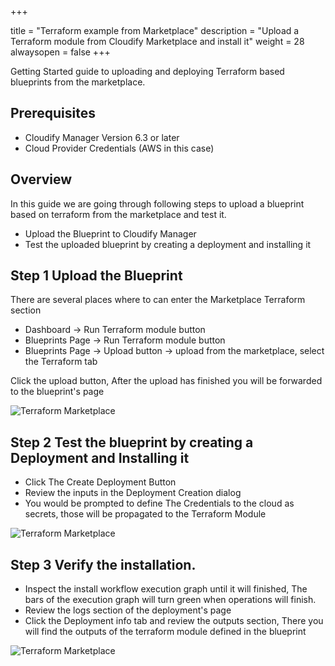 +++

title = "Terraform example from Marketplace"
description = "Upload a Terraform module from Cloudify Marketplace and install it"
weight = 28
alwaysopen = false
+++

Getting Started guide to uploading and deploying Terraform based blueprints from the marketplace.

## Prerequisites
* Cloudify Manager Version 6.3 or later
* Cloud Provider Credentials (AWS in this case)


## Overview
In this guide we are going through following steps to upload a blueprint based on terraform from the marketplace and test it.
* Upload the Blueprint to Cloudify Manager
* Test the uploaded blueprint by creating a deployment and installing it

## Step 1 Upload the Blueprint
There are several places where to can enter the Marketplace Terraform section
*  Dashboard -> Run Terraform module button
*  Blueprints Page -> Run Terraform module button
*  Blueprints Page -> Upload button -> upload from the marketplace, select the Terraform tab

Click the upload button, After the upload has finished you will be forwarded to the blueprint's page


![Terraform Marketplace]( /images/trial_getting_started/tf/TtMarketplace.jpg )


## Step 2 Test the blueprint by creating a Deployment and Installing it
* Click The Create Deployment Button
* Review the inputs in the Deployment Creation dialog
* You would be prompted to define The Credentials to the cloud as secrets, those will be propagated to the Terraform Module

![Terraform Marketplace]( /images/trial_getting_started/tf/TtMarketplace.jpg )


## Step 3 Verify the installation.
* Inspect the install workflow execution graph until it will finished, The bars of the execution graph will turn green when operations will finish.
* Review the logs section of the deployment's page
* Click the Deployment info tab and review the outputs section, There you will find the outputs of the terraform module defined in the blueprint


![Terraform Marketplace]( /images/trial_getting_started/tf/TfInstall.jpg )
